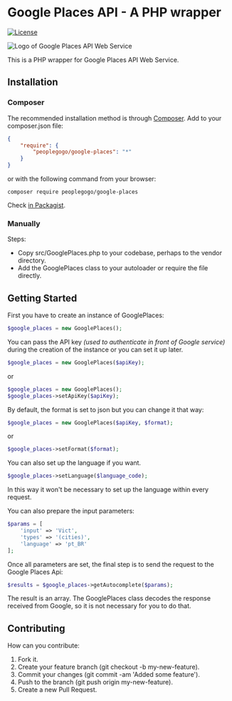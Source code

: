 # Google Places API - A PHP wrapper
[![License](http://img.shields.io/badge/license-MIT-lightgrey.svg)](https://github.com/peoplegogo/google-places/blob/master/LICENSE)

![Logo of Google Places API Web Service](https://raw.githubusercontent.com/peoplegogo/google-places/master/google-places.png)

This is a PHP wrapper for Google Places API Web Service.

## Installation
### Composer
The recommended installation method is through [Composer](https://getcomposer.org/). Add to your composer.json file:
``` json
{
    "require": {
        "peoplegogo/google-places": "*"
    }
}
```
or with the following command from your browser:
```
composer require peoplegogo/google-places
```

Check [in Packagist](https://packagist.org/packages/peoplegogo/google-places).

### Manually
Steps:
- Copy src/GooglePlaces.php to your codebase, perhaps to the vendor directory.
- Add the GooglePlaces class to your autoloader or require the file directly.

## Getting Started
First you have to create an instance of GooglePlaces:
``` php
$google_places = new GooglePlaces();
```

You can pass the API key _(used to authenticate in front of Google service)_ during the creation of the instance or you can set it up later.
``` php
$google_places = new GooglePlaces($apiKey);
```
or
``` php
$google_places = new GooglePlaces();
$google_places->setApiKey($apiKey);
```

By default, the format is set to json but you can change it that way:
``` php
$google_places = new GooglePlaces($apiKey, $format);
```
or
``` php
$google_places->setFormat($format);
```

You can also set up the language if you want. 
``` php
$google_places->setLanguage($language_code);
```
In this way it won't be necessary to set up the language within every request.

You can also prepare the input parameters:
``` php
$params = [
	'input' => 'Vict',
	'types' => '(cities)',
	'language' => 'pt_BR' 
];
```
Once all parameters are set, the final step is to send the request to the Google Places Api:
``` php
$results = $google_places->getAutocomplete($params);
```

The result is an array. The GooglePlaces class decodes the response received from Google, so it is not necessary for you to do that.

## Contributing
How can you contribute:

1. Fork it.
2. Create your feature branch (git checkout -b my-new-feature).
3. Commit your changes (git commit -am 'Added some feature').
4. Push to the branch (git push origin my-new-feature).
5. Create a new Pull Request.
